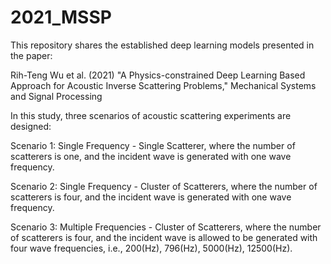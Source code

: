 # 2021_MSSP
This repository shares the established deep learning models presented in the paper: 

Rih-Teng Wu et al. (2021) "A Physics-constrained Deep Learning Based Approach for Acoustic Inverse Scattering Problems," Mechanical Systems and Signal Processing

In this study, three scenarios of acoustic scattering experiments are designed:

Scenario 1: Single Frequency - Single Scatterer, where the number of scatterers is one, and the incident wave is generated with one wave frequency.

Scenario 2: Single Frequency - Cluster of Scatterers, where the number of scatterers is four, and the incident wave is generated with one wave frequency.

Scenario 3: Multiple Frequencies - Cluster of Scatterers, where the number of scatterers is four, and the incident wave is allowed to be generated with four wave frequencies, i.e., 200(Hz), 796(Hz), 5000(Hz), 12500(Hz).
